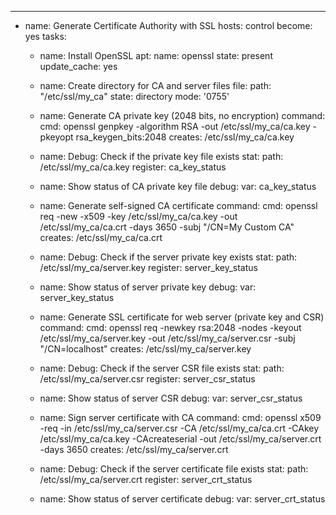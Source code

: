 ---
- name: Generate Certificate Authority with SSL
  hosts: control
  become: yes
  tasks:
    - name: Install OpenSSL
      apt:
        name: openssl
        state: present
        update_cache: yes

    - name: Create directory for CA and server files
      file:
        path: "/etc/ssl/my_ca"
        state: directory
        mode: '0755'

    - name: Generate CA private key (2048 bits, no encryption)
      command:
        cmd: openssl genpkey -algorithm RSA -out /etc/ssl/my_ca/ca.key -pkeyopt rsa_keygen_bits:2048
        creates: /etc/ssl/my_ca/ca.key

    - name: Debug: Check if the private key file exists
      stat:
        path: /etc/ssl/my_ca/ca.key
      register: ca_key_status

    - name: Show status of CA private key file
      debug:
        var: ca_key_status

    - name: Generate self-signed CA certificate
      command:
        cmd: openssl req -new -x509 -key /etc/ssl/my_ca/ca.key -out /etc/ssl/my_ca/ca.crt -days 3650 -subj "/CN=My Custom CA"
        creates: /etc/ssl/my_ca/ca.crt

    - name: Debug: Check if the server private key exists
      stat:
        path: /etc/ssl/my_ca/server.key
      register: server_key_status

    - name: Show status of server private key
      debug:
        var: server_key_status

    - name: Generate SSL certificate for web server (private key and CSR)
      command:
        cmd: openssl req -newkey rsa:2048 -nodes -keyout /etc/ssl/my_ca/server.key -out /etc/ssl/my_ca/server.csr -subj "/CN=localhost"
        creates: /etc/ssl/my_ca/server.key

    - name: Debug: Check if the server CSR file exists
      stat:
        path: /etc/ssl/my_ca/server.csr
      register: server_csr_status

    - name: Show status of server CSR
      debug:
        var: server_csr_status

    - name: Sign server certificate with CA
      command:
        cmd: openssl x509 -req -in /etc/ssl/my_ca/server.csr -CA /etc/ssl/my_ca/ca.crt -CAkey /etc/ssl/my_ca/ca.key -CAcreateserial -out /etc/ssl/my_ca/server.crt -days 3650
        creates: /etc/ssl/my_ca/server.crt

    - name: Debug: Check if the server certificate file exists
      stat:
        path: /etc/ssl/my_ca/server.crt
      register: server_crt_status

    - name: Show status of server certificate
      debug:
        var: server_crt_status
